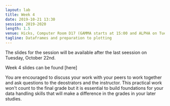 ```yaml
---
layout: lab
title: Week 4
date: 2019-10-21 13:30
session: 2019-2020
length: 1.5
venue: Hicks, Computer Room D17 (GAMMA starts at 15:00 and ALPHA on Tuesday, October 22nd at 13:30)
tagline: Dataframes and preparation to plotting
---
```



The slides for the session will be available after the last seession on Tuesday, October 22nd. 

Week 4 slides can be found [here] 

You are encouraged to discuss your work with your peers to work together and ask questions to the deostrators and the instructor. This practical work won't count to the final grade but it is essential to build foundations for your data handling skills that will make a difference in the grades in your later studies. 
